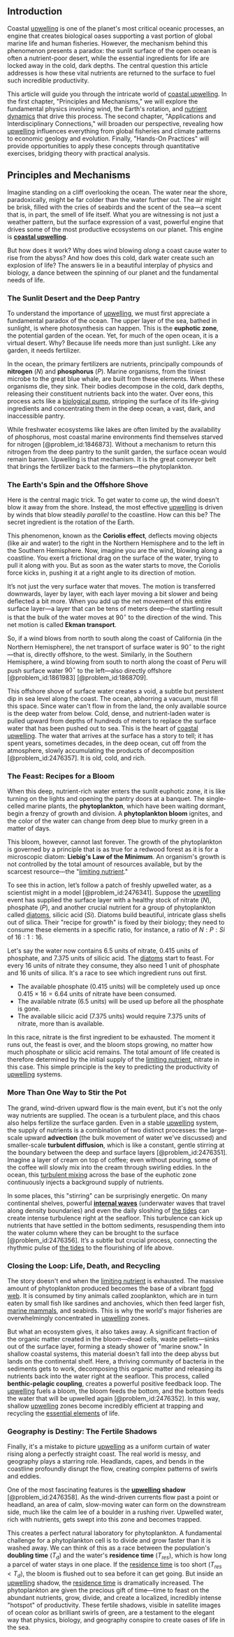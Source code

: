 ## Introduction
Coastal [upwelling](@article_id:201485) is one of the planet's most critical oceanic processes, an engine that creates biological oases supporting a vast portion of global marine life and human fisheries. However, the mechanism behind this phenomenon presents a paradox: the sunlit surface of the open ocean is often a nutrient-poor desert, while the essential ingredients for life are locked away in the cold, dark depths. The central question this article addresses is how these vital nutrients are returned to the surface to fuel such incredible productivity.

This article will guide you through the intricate world of [coastal upwelling](@article_id:198401). In the first chapter, "Principles and Mechanisms," we will explore the fundamental physics involving wind, the Earth's rotation, and [nutrient dynamics](@article_id:202720) that drive this process. The second chapter, "Applications and Interdisciplinary Connections," will broaden our perspective, revealing how [upwelling](@article_id:201485) influences everything from global fisheries and climate patterns to economic geology and evolution. Finally, "Hands-On Practices" will provide opportunities to apply these concepts through quantitative exercises, bridging theory with practical analysis.

## Principles and Mechanisms

Imagine standing on a cliff overlooking the ocean. The water near the shore, paradoxically, might be far colder than the water further out. The air might be brisk, filled with the cries of seabirds and the scent of the sea—a scent that is, in part, the smell of life itself. What you are witnessing is not just a weather pattern, but the surface expression of a vast, powerful engine that drives some of the most productive ecosystems on our planet. This engine is **[coastal upwelling](@article_id:198401)**.

But how does it work? Why does wind blowing *along* a coast cause water to rise from the abyss? And how does this cold, dark water create such an explosion of life? The answers lie in a beautiful interplay of physics and biology, a dance between the spinning of our planet and the fundamental needs of life.

### The Sunlit Desert and the Deep Pantry

To understand the importance of [upwelling](@article_id:201485), we must first appreciate a fundamental paradox of the ocean. The upper layer of the sea, bathed in sunlight, is where photosynthesis can happen. This is the **euphotic zone**, the potential garden of the ocean. Yet, for much of the open ocean, it is a virtual desert. Why? Because life needs more than just sunlight. Like any garden, it needs fertilizer.

In the ocean, the primary fertilizers are nutrients, principally compounds of **nitrogen** ($N$) and **phosphorus** ($P$). Marine organisms, from the tiniest microbe to the great blue whale, are built from these elements. When these organisms die, they sink. Their bodies decompose in the cold, dark depths, releasing their constituent nutrients back into the water. Over eons, this process acts like a [biological pump](@article_id:199355), stripping the surface of its life-giving ingredients and concentrating them in the deep ocean, a vast, dark, and inaccessible pantry.

While freshwater ecosystems like lakes are often limited by the availability of phosphorus, most coastal marine environments find themselves starved for nitrogen [@problem_id:1846873]. Without a mechanism to return this nitrogen from the deep pantry to the sunlit garden, the surface ocean would remain barren. Upwelling is that mechanism. It is the great conveyor belt that brings the fertilizer back to the farmers—the phytoplankton.

### The Earth's Spin and the Offshore Shove

Here is the central magic trick. To get water to come *up*, the wind doesn't blow it away from the shore. Instead, the most effective [upwelling](@article_id:201485) is driven by winds that blow steadily *parallel* to the coastline. How can this be? The secret ingredient is the rotation of the Earth.

This phenomenon, known as the **Coriolis effect**, deflects moving objects (like air and water) to the right in the Northern Hemisphere and to the left in the Southern Hemisphere. Now, imagine you are the wind, blowing along a coastline. You exert a frictional drag on the surface of the water, trying to pull it along with you. But as soon as the water starts to move, the Coriolis force kicks in, pushing it at a right angle to its direction of motion.

It’s not just the very surface water that moves. The motion is transferred downwards, layer by layer, with each layer moving a bit slower and being deflected a bit more. When you add up the net movement of this entire surface layer—a layer that can be tens of meters deep—the startling result is that the bulk of the water moves at $90^\circ$ to the direction of the wind. This net motion is called **Ekman transport**.

So, if a wind blows from north to south along the coast of California (in the Northern Hemisphere), the net transport of surface water is $90^\circ$ to the right—that is, directly offshore, to the west. Similarly, in the Southern Hemisphere, a wind blowing from south to north along the coast of Peru will push surface water $90^\circ$ to the left—also directly offshore [@problem_id:1861983] [@problem_id:1868709].

This offshore shove of surface water creates a void, a subtle but persistent dip in sea level along the coast. The ocean, abhorring a vacuum, must fill this space. Since water can't flow in from the land, the only available source is the deep water from below. Cold, dense, and nutrient-laden water is pulled upward from depths of hundreds of meters to replace the surface water that has been pushed out to sea. This is the heart of [coastal upwelling](@article_id:198401). The water that arrives at the surface has a story to tell; it has spent years, sometimes decades, in the deep ocean, cut off from the atmosphere, slowly accumulating the products of decomposition [@problem_id:2476357]. It is old, cold, and rich.

### The Feast: Recipes for a Bloom

When this deep, nutrient-rich water enters the sunlit euphotic zone, it is like turning on the lights and opening the pantry doors at a banquet. The single-celled marine plants, the **phytoplankton**, which have been waiting dormant, begin a frenzy of growth and division. A **phytoplankton bloom** ignites, and the color of the water can change from deep blue to murky green in a matter of days.

This bloom, however, cannot last forever. The growth of the phytoplankton is governed by a principle that is as true for a redwood forest as it is for a microscopic diatom: **Liebig's Law of the Minimum**. An organism's growth is not controlled by the total amount of resources available, but by the scarcest resource—the "[limiting nutrient](@article_id:148340)."

To see this in action, let’s follow a patch of freshly upwelled water, as a scientist might in a model [@problem_id:2476341]. Suppose the [upwelling](@article_id:201485) event has supplied the surface layer with a healthy stock of nitrate ($N$), phosphate ($P$), and another crucial nutrient for a group of phytoplankton called [diatoms](@article_id:144378), silicic acid ($Si$). Diatoms build beautiful, intricate glass shells out of silica. Their "recipe for growth" is fixed by their biology; they need to consume these elements in a specific ratio, for instance, a ratio of $N:P:Si$ of $16:1:16$.

Let's say the water now contains $6.5$ units of nitrate, $0.415$ units of phosphate, and $7.375$ units of silicic acid. The [diatoms](@article_id:144378) start to feast. For every $16$ units of nitrate they consume, they also need $1$ unit of phosphate and $16$ units of silica. It's a race to see which ingredient runs out first.
*   The available phosphate ($0.415$ units) will be completely used up once $0.415 \times 16 = 6.64$ units of nitrate have been consumed.
*   The available nitrate ($6.5$ units) will be used up before all the phosphate is gone.
*   The available silicic acid ($7.375$ units) would require $7.375$ units of nitrate, more than is available.

In this race, nitrate is the first ingredient to be exhausted. The moment it runs out, the feast is over, and the bloom stops growing, no matter how much phosphate or silicic acid remains. The total amount of life created is therefore determined by the initial supply of the [limiting nutrient](@article_id:148340), nitrate in this case. This simple principle is the key to predicting the productivity of [upwelling](@article_id:201485) systems.

### More Than One Way to Stir the Pot

The grand, wind-driven upward flow is the main event, but it's not the only way nutrients are supplied. The ocean is a turbulent place, and this chaos also helps fertilize the surface garden. Even in a stable [upwelling](@article_id:201485) system, the supply of nutrients is a combination of two distinct processes: the large-scale upward **advection** (the bulk movement of water we've discussed) and smaller-scale **turbulent diffusion**, which is like a constant, gentle stirring at the boundary between the deep and surface layers [@problem_id:2476351]. Imagine a layer of cream on top of coffee; even without pouring, some of the coffee will slowly mix into the cream through swirling eddies. In the ocean, this [turbulent mixing](@article_id:202097) across the base of the euphotic zone continuously injects a background supply of nutrients.

In some places, this "stirring" can be surprisingly energetic. On many continental shelves, powerful **[internal waves](@article_id:260554)** (underwater waves that travel along density boundaries) and even the daily sloshing of [the tides](@article_id:185672) can create intense turbulence right at the seafloor. This turbulence can kick up nutrients that have settled in the bottom sediments, resuspending them into the water column where they can be brought to the surface [@problem_id:2476356]. It’s a subtle but crucial process, connecting the rhythmic pulse of [the tides](@article_id:185672) to the flourishing of life above.

### Closing the Loop: Life, Death, and Recycling

The story doesn't end when the [limiting nutrient](@article_id:148340) is exhausted. The massive amount of phytoplankton produced becomes the base of a vibrant [food web](@article_id:139938). It is consumed by tiny animals called zooplankton, which are in turn eaten by small fish like sardines and anchovies, which then feed larger fish, [marine mammals](@article_id:269579), and seabirds. This is why the world's major fisheries are overwhelmingly concentrated in [upwelling](@article_id:201485) zones.

But what an ecosystem gives, it also takes away. A significant fraction of the organic matter created in the bloom—dead cells, waste pellets—sinks out of the surface layer, forming a steady shower of "marine snow." In shallow coastal systems, this material doesn't fall into the deep abyss but lands on the continental shelf. Here, a thriving community of bacteria in the sediments gets to work, decomposing this organic matter and releasing its nutrients back into the water right at the seafloor. This process, called **benthic-pelagic coupling**, creates a powerful positive feedback loop. The [upwelling](@article_id:201485) fuels a bloom, the bloom feeds the bottom, and the bottom feeds the water that will be upwelled again [@problem_id:2476352]. In this way, shallow [upwelling](@article_id:201485) zones become incredibly efficient at trapping and recycling the [essential elements](@article_id:152363) of life.

### Geography is Destiny: The Fertile Shadows

Finally, it's a mistake to picture [upwelling](@article_id:201485) as a uniform curtain of water rising along a perfectly straight coast. The real world is messy, and geography plays a starring role. Headlands, capes, and bends in the coastline profoundly disrupt the flow, creating complex patterns of swirls and eddies.

One of the most fascinating features is the **[upwelling](@article_id:201485) shadow** [@problem_id:2476358]. As the wind-driven currents flow past a point or headland, an area of calm, slow-moving water can form on the downstream side, much like the calm lee of a boulder in a rushing river. Upwelled water, rich with nutrients, gets swept into this zone and becomes trapped.

This creates a perfect natural laboratory for phytoplankton. A fundamental challenge for a phytoplankton cell is to divide and grow faster than it is washed away. We can think of this as a race between the population's **doubling time** ($T_d$) and the water's **residence time** ($T_{res}$), which is how long a parcel of water stays in one place. If the [residence time](@article_id:177287) is too short ($T_{res} \lt T_d$), the bloom is flushed out to sea before it can get going. But inside an [upwelling](@article_id:201485) shadow, the [residence time](@article_id:177287) is dramatically increased. The phytoplankton are given the precious gift of time—time to feast on the abundant nutrients, grow, divide, and create a localized, incredibly intense "hotspot" of productivity. These fertile shadows, visible in satellite images of ocean color as brilliant swirls of green, are a testament to the elegant way that physics, biology, and geography conspire to create oases of life in the sea.